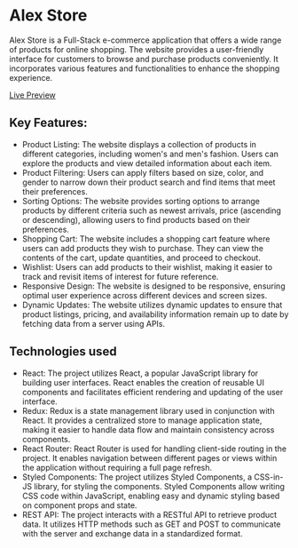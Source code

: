 # Alex Store

Alex Store is a Full-Stack e-commerce application that offers a wide range of products for online shopping. The website provides a user-friendly interface for customers to browse and purchase products conveniently. It incorporates various features and functionalities to enhance the shopping experience.

<a href="https://alexthetaffer.github.io/alex-store/">Live Preview</a>

## Key Features:
 - Product Listing: The website displays a collection of products in different categories, including women's and men's fashion. Users can explore the products and view detailed information about each item.
- Product Filtering: Users can apply filters based on size, color, and gender to narrow down their product search and find items that meet their preferences.
- Sorting Options: The website provides sorting options to arrange products by different criteria such as newest arrivals, price (ascending or descending), allowing users to find products based on their preferences.
- Shopping Cart: The website includes a shopping cart feature where users can add products they wish to purchase. They can view the contents of the cart, update quantities, and proceed to checkout.
- Wishlist: Users can add products to their wishlist, making it easier to track and revisit items of interest for future reference.
- Responsive Design: The website is designed to be responsive, ensuring optimal user experience across different devices and screen sizes.
- Dynamic Updates: The website utilizes dynamic updates to ensure that product listings, pricing, and availability information remain up to date by fetching data from a server using APIs.

## Technologies used
- React: The project utilizes React, a popular JavaScript library for building user interfaces. React enables the creation of reusable UI components and facilitates efficient rendering and updating of the user interface.
- Redux: Redux is a state management library used in conjunction with React. It provides a centralized store to manage application state, making it easier to handle data flow and maintain consistency across components.
- React Router: React Router is used for handling client-side routing in the project. It enables navigation between different pages or views within the application without requiring a full page refresh.
- Styled Components: The project utilizes Styled Components, a CSS-in-JS library, for styling the components. Styled Components allow writing CSS code within JavaScript, enabling easy and dynamic styling based on component props and state.
- REST API: The project interacts with a RESTful API to retrieve product data. It utilizes HTTP methods such as GET and POST to communicate with the server and exchange data in a standardized format.
